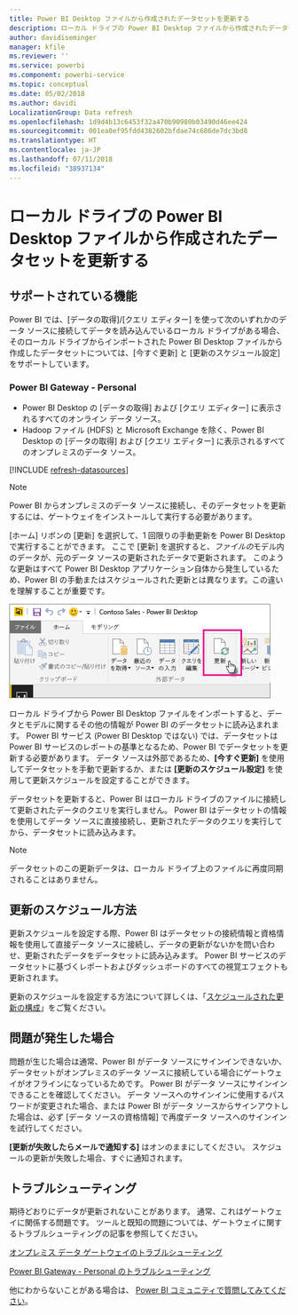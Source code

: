 ```yaml
---
title: Power BI Desktop ファイルから作成されたデータセットを更新する
description: ローカル ドライブの Power BI Desktop ファイルから作成されたデータセットを更新する
author: davidiseminger
manager: kfile
ms.reviewer: ''
ms.service: powerbi
ms.component: powerbi-service
ms.topic: conceptual
ms.date: 05/02/2018
ms.author: davidi
LocalizationGroup: Data refresh
ms.openlocfilehash: 1d9d4b13c6453f32a470b90980b03490d46ee424
ms.sourcegitcommit: 001ea0ef95fdd4382602bfdae74c686de7dc3bd8
ms.translationtype: HT
ms.contentlocale: ja-JP
ms.lasthandoff: 07/11/2018
ms.locfileid: "38937134"
---
```

# <a name="refresh-a-dataset-created-from-a-power-bi-desktop-file-on-a-local-drive"></a>ローカル ドライブの Power BI Desktop ファイルから作成されたデータセットを更新する
## <a name="whats-supported"></a>サポートされている機能
Power BI では、[データの取得]/[クエリ エディター] を使って次のいずれかのデータ ソースに接続してデータを読み込んでいるローカル ドライブがある場合、そのローカル ドライブからインポートされた Power BI Desktop ファイルから作成したデータセットについては、[今すぐ更新] と [更新のスケジュール設定] をサポートしています。

### <a name="power-bi-gateway---personal"></a>Power BI Gateway - Personal
* Power BI Desktop の [データの取得] および [クエリ エディター] に表示されるすべてのオンライン データ ソース。
* Hadoop ファイル (HDFS) と Microsoft Exchange を除く、Power BI Desktop の [データの取得] および [クエリ エディター] に表示されるすべてのオンプレミスのデータ ソース。

<!-- Refresh Data sources-->
[!INCLUDE [refresh-datasources](./includes/refresh-datasources.md)]

> [!NOTE]
> Power BI からオンプレミスのデータ ソースに接続し、そのデータセットを更新するには、ゲートウェイをインストールして実行する必要があります。
> 
> 

[ホーム] リボンの [更新] を選択して、1 回限りの手動更新を Power BI Desktop で実行することができます。 ここで [更新] を選択すると、*ファイルの*モデル内のデータが、元のデータ ソースの更新されたデータで更新されます。 このような更新はすべて Power BI Desktop アプリケーション自体から発生しているため、Power BI の手動またはスケジュールされた更新とは異なります。この違いを理解することが重要です。

![](media/refresh-desktop-file-local-drive/pbix-refresh.png)

ローカル ドライブから Power BI Desktop ファイルをインポートすると、データとモデルに関するその他の情報が Power BI のデータセットに読み込まれます。 Power BI サービス (Power BI Desktop ではない) では、データセットは Power BI サービスのレポートの基準となるため、Power BI でデータセットを更新する必要があります。 データ ソースは外部であるため、**[今すぐ更新]** を使用してデータセットを手動で更新するか、または **[更新のスケジュール設定]** を使用して更新スケジュールを設定することができます。

データセットを更新すると、Power BI はローカル ドライブのファイルに接続して更新されたデータのクエリを実行しません。 Power BI はデータセットの情報を使用してデータ ソースに直接接続し、更新されたデータのクエリを実行してから、データセットに読み込みます。

> [!NOTE]
> データセットのこの更新データは、ローカル ドライブ上のファイルに再度同期されることはありません。
> 
> 

## <a name="how-do-i-schedule-refresh"></a>更新のスケジュール方法
更新スケジュールを設定する際、Power BI はデータセットの接続情報と資格情報を使用して直接データ ソースに接続し、データの更新がないかを問い合わせ、更新されたデータをデータセットに読み込みます。 Power BI サービスのデータセットに基づくレポートおよびダッシュボードのすべての視覚エフェクトも更新されます。

更新のスケジュールを設定する方法について詳しくは、「[スケジュールされた更新の構成](refresh-scheduled-refresh.md)」をご覧ください。

## <a name="when-things-go-wrong"></a>問題が発生した場合
問題が生じた場合は通常、Power BI がデータ ソースにサインインできないか、データセットがオンプレミスのデータ ソースに接続している場合にゲートウェイがオフラインになっているためです。 Power BI がデータ ソースにサインインできることを確認してください。 データ ソースへのサインインに使用するパスワードが変更された場合、または Power BI がデータ ソースからサインアウトした場合は、必ず [データ ソースの資格情報] で再度データ ソースへのサインインを試行してください。

**[更新が失敗したらメールで通知する]** はオンのままにしてください。 スケジュールの更新が失敗した場合、すぐに通知されます。

## <a name="troubleshooting"></a>トラブルシューティング
期待どおりにデータが更新されないことがあります。 通常、これはゲートウェイに関係する問題です。 ツールと既知の問題については、ゲートウェイに関するトラブルシューティングの記事を参照してください。

[オンプレミス データ ゲートウェイのトラブルシューティング](service-gateway-onprem-tshoot.md)

[Power BI Gateway - Personal のトラブルシューティング](service-admin-troubleshooting-power-bi-personal-gateway.md)

他にわからないことがある場合は、 [Power BI コミュニティで質問してみてください](http://community.powerbi.com/)。

